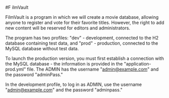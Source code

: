 #F ilmVault

FilmVault is a program in which we will create a movie database, allowing anyone to register and vote for their favorite titles. However, the right to add new content will be reserved for editors and administrators.

The program has two profiles: "dev" - development, connected to the H2 database containing test data, and "prod" - production, connected to the MySQL database without test data.

To launch the production version, you must first establish a connection with the MySQL database - the information is provided in the "application-prod.yml" file. The ADMIN has the username "admin@example.com" and the password "adminPass."

In the development profile, to log in as ADMIN, use the username "admin@example.com" and the password "adminpass."
